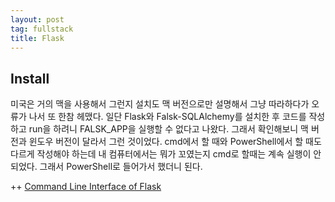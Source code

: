 ```yaml
---
layout: post
tag: fullstack
title: Flask
---
```


## Install
미국은 거의 맥을 사용해서 그런지 설치도 맥 버전으로만 설명해서 그냥 따라하다가 오류가 나서 또 한참 헤맸다.
일단 Flask와 Falsk-SQLAlchemy를 설치한 후 코드를 작성하고 run을 하려니 FALSK_APP을 실행할 수 없다고 나왔다.
그래서 확인해보니 맥 버전과 윈도우 버전이 달라서 그런 것이었다. cmd에서 할 때와 PowerShell에서 할 때도 다르게 작성해야 하는데
내 컴퓨터에서는 뭐가 꼬였는지 cmd로 할때는 계속 실행이 안되었다. 그래서 PowerShell로 들어가서 했더니 된다.

++ [Command Line Interface of Flask](https://flask.palletsprojects.com/en/1.1.x/cli/)
